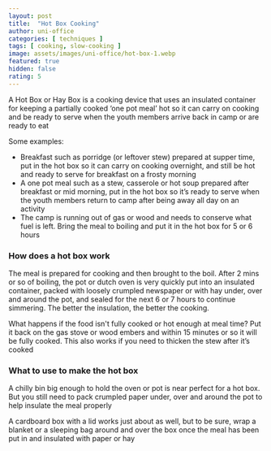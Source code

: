 ```yaml
---
layout: post
title:  "Hot Box Cooking"
author: uni-office
categories: [ techniques ]
tags: [ cooking, slow-cooking ]
image: assets/images/uni-office/hot-box-1.webp
featured: true
hidden: false
rating: 5
---
```


A Hot Box or Hay Box is a cooking device that uses an insulated container for keeping a partially cooked ‘one pot meal’ hot so it can carry on cooking and be ready to serve when the youth members arrive back in camp or are ready to eat

Some examples:

* Breakfast such as porridge (or leftover stew) prepared at supper time, put in the hot box so it can carry on cooking overnight, and still be hot and ready to serve for breakfast on a frosty morning
* A one pot meal such as a stew, casserole or hot soup prepared after breakfast or mid morning, put in the hot box so it’s ready to serve when the youth members return to camp after being away all day on an activity
* The camp is running out of gas or wood and needs to conserve what fuel is left. Bring the meal to boiling and put it in the hot box for 5 or 6 hours

### How does a hot box work

The meal is prepared for cooking and then brought to the boil. After 2 mins or so of boiling, the pot or dutch oven is very quickly put into an insulated container, packed with loosely crumpled newspaper or with hay under, over and around the pot, and sealed for the next 6 or 7 hours to continue simmering. The better the insulation, the better the cooking.

What happens if the food isn't fully cooked or hot enough at meal time?  Put it back on the gas stove or wood embers and within 15 minutes or so it will be fully cooked.  This also works if you need to thicken the stew after it’s cooked

### What to use to make the hot box

A chilly bin big enough to hold the oven or pot is near perfect for a hot box.  But you still need to pack crumpled paper under, over and around the pot to help insulate the meal properly

A cardboard box with a lid works just about as well, but to be sure, wrap a blanket or a sleeping bag around and over the box once the meal has been put in and insulated with paper or hay
